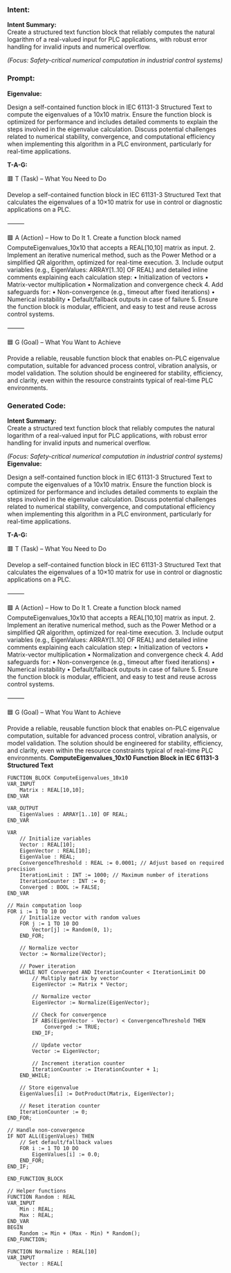 ### Intent:
**Intent Summary:**  
Create a structured text function block that reliably computes the natural logarithm of a real-valued input for PLC applications, with robust error handling for invalid inputs and numerical overflow.  

*(Focus: Safety-critical numerical computation in industrial control systems)*

### Prompt:
**Eigenvalue:**

Design a self-contained function block in IEC 61131-3 Structured Text to compute the eigenvalues of a 10x10 matrix. Ensure the function block is optimized for performance and includes detailed comments to explain the steps involved in the eigenvalue calculation. Discuss potential challenges related to numerical stability, convergence, and computational efficiency when implementing this algorithm in a PLC environment, particularly for real-time applications.

**T-A-G:**

🟥 T (Task) – What You Need to Do

Develop a self-contained function block in IEC 61131-3 Structured Text that calculates the eigenvalues of a 10×10 matrix for use in control or diagnostic applications on a PLC.

⸻

🟩 A (Action) – How to Do It
	1.	Create a function block named ComputeEigenvalues_10x10 that accepts a REAL[10,10] matrix as input.
	2.	Implement an iterative numerical method, such as the Power Method or a simplified QR algorithm, optimized for real-time execution.
	3.	Include output variables (e.g., EigenValues: ARRAY[1..10] OF REAL) and detailed inline comments explaining each calculation step:
	•	Initialization of vectors
	•	Matrix-vector multiplication
	•	Normalization and convergence check
	4.	Add safeguards for:
	•	Non-convergence (e.g., timeout after fixed iterations)
	•	Numerical instability
	•	Default/fallback outputs in case of failure
	5.	Ensure the function block is modular, efficient, and easy to test and reuse across control systems.

⸻

🟦 G (Goal) – What You Want to Achieve

Provide a reliable, reusable function block that enables on-PLC eigenvalue computation, suitable for advanced process control, vibration analysis, or model validation. The solution should be engineered for stability, efficiency, and clarity, even within the resource constraints typical of real-time PLC environments.

### Generated Code:
**Intent Summary:**  
Create a structured text function block that reliably computes the natural logarithm of a real-valued input for PLC applications, with robust error handling for invalid inputs and numerical overflow.  

*(Focus: Safety-critical numerical computation in industrial control systems)*
**Eigenvalue:**

Design a self-contained function block in IEC 61131-3 Structured Text to compute the eigenvalues of a 10x10 matrix. Ensure the function block is optimized for performance and includes detailed comments to explain the steps involved in the eigenvalue calculation. Discuss potential challenges related to numerical stability, convergence, and computational efficiency when implementing this algorithm in a PLC environment, particularly for real-time applications.

**T-A-G:**

🟥 T (Task) – What You Need to Do

Develop a self-contained function block in IEC 61131-3 Structured Text that calculates the eigenvalues of a 10×10 matrix for use in control or diagnostic applications on a PLC.

⸻

🟩 A (Action) – How to Do It
	1.	Create a function block named ComputeEigenvalues_10x10 that accepts a REAL[10,10] matrix as input.
	2.	Implement an iterative numerical method, such as the Power Method or a simplified QR algorithm, optimized for real-time execution.
	3.	Include output variables (e.g., EigenValues: ARRAY[1..10] OF REAL) and detailed inline comments explaining each calculation step:
	•	Initialization of vectors
	•	Matrix-vector multiplication
	•	Normalization and convergence check
	4.	Add safeguards for:
	•	Non-convergence (e.g., timeout after fixed iterations)
	•	Numerical instability
	•	Default/fallback outputs in case of failure
	5.	Ensure the function block is modular, efficient, and easy to test and reuse across control systems.

⸻

🟦 G (Goal) – What You Want to Achieve

Provide a reliable, reusable function block that enables on-PLC eigenvalue computation, suitable for advanced process control, vibration analysis, or model validation. The solution should be engineered for stability, efficiency, and clarity, even within the resource constraints typical of real-time PLC environments. **ComputeEigenvalues_10x10 Function Block in IEC 61131-3 Structured Text**

```structuredtext
FUNCTION_BLOCK ComputeEigenvalues_10x10
VAR_INPUT
    Matrix : REAL[10,10];
END_VAR

VAR_OUTPUT
    EigenValues : ARRAY[1..10] OF REAL;
END_VAR

VAR
    // Initialize variables
    Vector : REAL[10];
    EigenVector : REAL[10];
    EigenValue : REAL;
    ConvergenceThreshold : REAL := 0.0001; // Adjust based on required precision
    IterationLimit : INT := 1000; // Maximum number of iterations
    IterationCounter : INT := 0;
    Converged : BOOL := FALSE;
END_VAR

// Main computation loop
FOR i := 1 TO 10 DO
    // Initialize vector with random values
    FOR j := 1 TO 10 DO
        Vector[j] := Random(0, 1);
    END_FOR;
    
    // Normalize vector
    Vector := Normalize(Vector);
    
    // Power iteration
    WHILE NOT Converged AND IterationCounter < IterationLimit DO
        // Multiply matrix by vector
        EigenVector := Matrix * Vector;
        
        // Normalize vector
        EigenVector := Normalize(EigenVector);
        
        // Check for convergence
        IF ABS(EigenVector - Vector) < ConvergenceThreshold THEN
            Converged := TRUE;
        END_IF;
        
        // Update vector
        Vector := EigenVector;
        
        // Increment iteration counter
        IterationCounter := IterationCounter + 1;
    END_WHILE;
    
    // Store eigenvalue
    EigenValues[i] := DotProduct(Matrix, EigenVector);
    
    // Reset iteration counter
    IterationCounter := 0;
END_FOR;

// Handle non-convergence
IF NOT ALL(EigenValues) THEN
    // Set default/fallback values
    FOR i := 1 TO 10 DO
        EigenValues[i] := 0.0;
    END_FOR;
END_IF;

END_FUNCTION_BLOCK

// Helper functions
FUNCTION Random : REAL
VAR_INPUT
    Min : REAL;
    Max : REAL;
END_VAR
BEGIN
    Random := Min + (Max - Min) * Random();
END_FUNCTION;

FUNCTION Normalize : REAL[10]
VAR_INPUT
    Vector : REAL[
